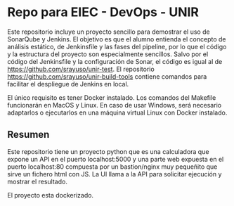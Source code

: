 # Repo para EIEC - DevOps - UNIR

Este repositorio incluye un proyecto sencillo para demostrar el uso de SonarQube y Jenkins. El objetivo es que el alumno entienda el concepto de análisis estático, de Jenkinsfile y las fases del pipeline, por lo que el código y la estructura del proyecto son especialmente sencillos. Salvo por el código del Jenkinsfile y la configuración de Sonar, el código es igual al de https://github.com/srayuso/unir-test. El repositorio https://github.com/srayuso/unir-build-tools contiene comandos para facilitar el despliegue de Jenkins en local.

El único requisito es tener Docker instalado. Los comandos del Makefile funcionarán en MacOS y Linux. En caso de usar Windows, será necesario adaptarlos o ejecutarlos en una máquina virtual Linux con Docker instalado.

## Resumen 

Este repositorio tiene un proyecto python que es una calculadora que expone un API en el puerto localhost:5000 y una parte web expuesta en el puerto localhost:80 compuesta por un bastion/nginx muy pequeñito que sirve un fichero html con JS. La UI llama a la API para solicitar ejecución y mostrar el resultado.

El proyecto esta dockerizado.
